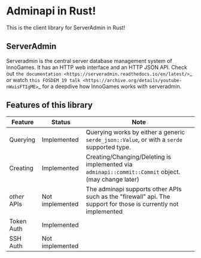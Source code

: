 # Adminapi in Rust!

This is the client library for ServerAdmin in Rust!

## ServerAdmin

Serveradmin is the central server database management system of InnoGames.
It has an HTTP web interface and an HTTP JSON API. Check out `the documentation
<https://serveradmin.readthedocs.io/en/latest/>`_  or watch `this FOSDEM 19
talk <https://archive.org/details/youtube-nWuisFTIgME>`_ for a deepdive how
InnoGames works with serveradmin.

## Features of this library

| Feature      | Status          | Note                                                                                                            |
|--------------|-----------------|-----------------------------------------------------------------------------------------------------------------|
| Querying     | Implemented     | Querying works by either a generic `serde_json::Value`, or with a `serde` supported type.                       |
| Creating     | Implemented     | Creating/Changing/Deleting is implemented via `adminapi::commit::Commit` object. (may change later)             |
| *other* APIs | Not implemented | The adminapi supports other APIs such as the "firewall" api. The support for those is currently not implemented |
| Token Auth   | Implemented     |                                                                                                                 |
| SSH Auth     | Not implemented |                                                                                                                 |
